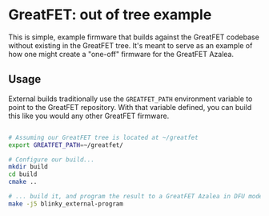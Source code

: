 # GreatFET: out of tree example

This is simple, example firmware that builds against the GreatFET codebase without existing in the GreatFET tree. 
It's meant to serve as an example of how one might create a "one-off" firmware for the GreatFET Azalea.

## Usage

External builds traditionally use the `GREATFET_PATH` environment variable to point to the GreatFET repository. With 
that variable defined, you can build this like you would any other GreatFET firmware.

```sh

# Assuming our GreatFET tree is located at ~/greatfet
export GREATFET_PATH=~/greatfet/

# Configure our build...
mkdir build
cd build
cmake ..

# ... build it, and program the result to a GreatFET Azalea in DFU mode.
make -j5 blinky_external-program
```
